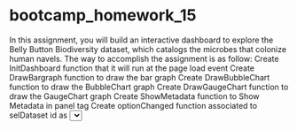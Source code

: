 # bootcamp_homework_15
In this assignment, you will build an interactive dashboard to explore the Belly Button Biodiversity dataset, which catalogs the microbes that colonize human navels.
The way to accomplish the assignment is as follow:
Create InitDashboard function that it will run at the page load event
Create DrawBargraph function to draw the bar graph
Create DrawBubbleChart function to draw the BubbleChart graph
Create DrawGaugeChart function to draw the GaugeChart graph
Create ShowMetadata function to Show Metadata in panel tag
Create optionChanged function associated to selDataset id as <select id="selDataset" onchange="optionChanged(this.value)"></select>
